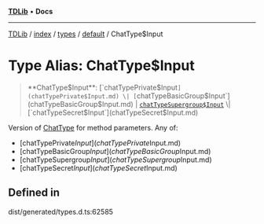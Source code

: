 [**TDLib**](../../../../../../README.md) • **Docs**

***

[TDLib](../../../../../../modules.md) / [index](../../../../../README.md) / [types](../../../README.md) / [default](../README.md) / ChatType$Input

# Type Alias: ChatType$Input

> **ChatType$Input**: [`chatTypePrivate$Input`](chatTypePrivate$Input.md) \| [`chatTypeBasicGroup$Input`](chatTypeBasicGroup$Input.md) \| [`chatTypeSupergroup$Input`](chatTypeSupergroup$Input.md) \| [`chatTypeSecret$Input`](chatTypeSecret$Input.md)

Version of [ChatType](ChatType.md) for method parameters.
Any of:
- [chatTypePrivate$Input](chatTypePrivate$Input.md)
- [chatTypeBasicGroup$Input](chatTypeBasicGroup$Input.md)
- [chatTypeSupergroup$Input](chatTypeSupergroup$Input.md)
- [chatTypeSecret$Input](chatTypeSecret$Input.md)

## Defined in

dist/generated/types.d.ts:62585
